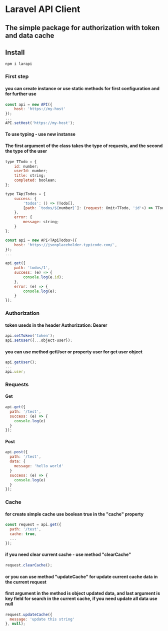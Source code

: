 # Laravel API Client
## The simple package for authorization with token and data cache
## Install
```
npm i larapi
```

### First step
#### you can create instance or use static methods for first configuration and for further use
```js
const api = new API({
	host: 'https://my-host'
});
...
API.setHost('https://my-host');
```

#### To use typing - use new instanse
#### The first argument of the class takes the type of requests, and the second the type of the user

```js
type TTodo = {
	id: number;
	userId: number;
	title: string;
	completed: boolean;
};

type TApiTodos = {
	success: {
		'todos': () => TTodo[],
		[path: `todos/${number}`]: (request: Omit<TTodo, 'id'>) => TTodo;
	},
	error: {
		message: string;
	}
};

const api = new API<TApiTodos>({
	host: 'https://jsonplaceholder.typicode.com/',
});
...

api.get({
	path: 'todos/1',
	success: (e) => {
		console.log(e.id);
	},
	error: (e) => {
		console.log(e);
	}
});
```

### Authorization
#### token useds in the header Authorization: Bearer
```js
api.setToken('token');
api.setUser({...object-user});
```
#### you can use method getUser or property user for get user object
```js
api.getUser();
...
api.user;
```

### Requests

#### Get
```js
api.get({
  path: '/test',
  success: (e) => {
    console.log(e)
  }
});
```

#### Post
```js
api.post({
  path: '/test',
  data: {
    message: 'hello world'
  }
  success: (e) => {
    console.log(e)
  }
});
```

### Cache

#### for create simple cache use boolean true in the "cache" property
```js
const request = api.get({
  path: '/test',
  cache: true,
  ...
});
```

#### if you need clear current cache - use method "clearCache"
```js
request.clearCache();
```
#### or you can use method "updateCache" for update current cache data in the current request
#### first argument in the method is object updated data, and last argument is key field for search in the current cache, if you need update all data use null
```js
request.updateCache({
  message: 'update this string'
}, null);
```
